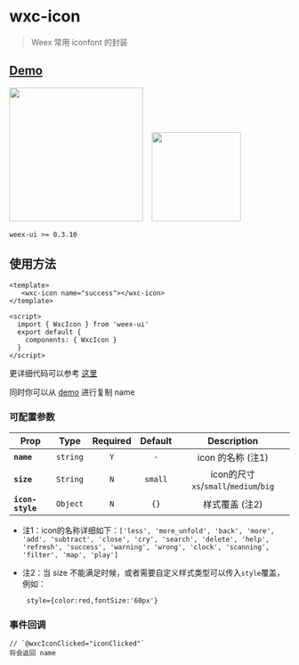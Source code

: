 # wxc-icon

> Weex 常用 iconfont 的封装

## [Demo](https://h5.m.taobao.com/trip/wx-detection-demo/icon/index.html?_wx_tpl=https%3A%2F%2Fh5.m.taobao.com%2Ftrip%2Fwx-detection-demo%2Ficon%2Findex.weex.js)

<img src="https://img.alicdn.com/tfs/TB1o3jDj_nI8KJjy0FfXXcdoVXa-562-1000.gif" width="240"/>&nbsp;&nbsp;&nbsp;&nbsp;<img src="https://img.alicdn.com/tfs/TB1_4S1j8TH8KJjy0FiXXcRsXXa-200-200.png" width="160"/>

`weex-ui >= 0.3.10`

## 使用方法

```vue
<template>
   <wxc-icon name="success"></wxc-icon>
</template>

<script>
  import { WxcIcon } from 'weex-ui'
  export default {
    components: { WxcIcon }
  }
</script>

```
更详细代码可以参考 [这里](https://github.com/alibaba/weex-ui/blob/master/icon/loading/index.vue)

同时你可以从 [demo](https://h5.m.taobao.com/trip/wx-detection-demo/icon/index.html?_wx_tpl=https%3A%2F%2Fh5.m.taobao.com%2Ftrip%2Fwx-detection-demo%2Ficon%2Findex.weex.js) 进行复制 name

### 可配置参数
| Prop | Type | Required | Default | Description |
| ---- |:----:|:---:|:-------:| :----------:|
| **`name`** | `string` | `Y` | `-` | icon 的名称 (注1)|
| **`size`** | `String` | `N` | `small` | icon的尺寸 `xs`/`small`/`medium`/`big`|
| **`icon-style`** | `Object` | `N` | `{}` |样式覆盖 (注2)|

- 注1：icon的名称详细如下：`['less', 'more_unfold', 'back', 'more', 'add', 'subtract', 'close', 'cry', 'search', 'delete', 'help', 'refresh', 'success', 'warning', 'wrong', 'clock', 'scanning', 'filter', 'map', 'play']`
- 注2：当 size 不能满足时候，或者需要自定义样式类型可以传入`style`覆盖，例如：

    ```
     style={color:red,fontSize:'60px'}
    ```

### 事件回调

```
// `@wxcIconClicked="iconClicked"`
将会返回 name
```
